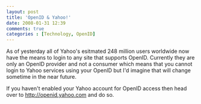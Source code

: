 ```yaml
---
layout: post
title: 'OpenID & Yahoo!'
date: 2008-01-31 12:39
comments: true
categories : [Technology, OpenID]
---  
```


As of yesterday all of Yahoo's esitmated 248 million users worldwide now have the means to login to any site that supports OpenID. Currently they are only an OpenID provider and not a consumer which means that you cannot login to Yahoo services using your OpenID but I'd imagine that will change sometime in the near future.

If you haven't enabled your Yahoo account for OpenID access then head over to <a href="http://openid.yahoo.com">http://openid.yahoo.com</a> and do so.



